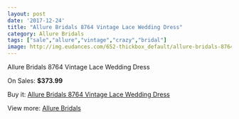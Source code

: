 ```yaml
---
layout: post
date: '2017-12-24'
title: "Allure Bridals 8764 Vintage Lace Wedding Dress"
category: Allure Bridals
tags: ["sale","allure","vintage","crazy","bridal"]
image: http://img.eudances.com/652-thickbox_default/allure-bridals-8764-vintage-lace-wedding-dress.jpg
---
```

Allure Bridals 8764 Vintage Lace Wedding Dress

On Sales: **$373.99**
<a href="https://www.eudances.com/en/allure-bridals/205-allure-bridals-8764-vintage-lace-wedding-dress.html"><amp-img layout="responsive" width="600" height="600" src="//img.eudances.com/652-thickbox_default/allure-bridals-8764-vintage-lace-wedding-dress.jpg" alt="Allure Bridals 8764 Vintage Lace Wedding Dress 0" /></a>
<a href="https://www.eudances.com/en/allure-bridals/205-allure-bridals-8764-vintage-lace-wedding-dress.html"><amp-img layout="responsive" width="600" height="600" src="//img.eudances.com/657-thickbox_default/allure-bridals-8764-vintage-lace-wedding-dress.jpg" alt="Allure Bridals 8764 Vintage Lace Wedding Dress 1" /></a>
<a href="https://www.eudances.com/en/allure-bridals/205-allure-bridals-8764-vintage-lace-wedding-dress.html"><amp-img layout="responsive" width="600" height="600" src="//img.eudances.com/656-thickbox_default/allure-bridals-8764-vintage-lace-wedding-dress.jpg" alt="Allure Bridals 8764 Vintage Lace Wedding Dress 2" /></a>
<a href="https://www.eudances.com/en/allure-bridals/205-allure-bridals-8764-vintage-lace-wedding-dress.html"><amp-img layout="responsive" width="600" height="600" src="//img.eudances.com/655-thickbox_default/allure-bridals-8764-vintage-lace-wedding-dress.jpg" alt="Allure Bridals 8764 Vintage Lace Wedding Dress 3" /></a>
<a href="https://www.eudances.com/en/allure-bridals/205-allure-bridals-8764-vintage-lace-wedding-dress.html"><amp-img layout="responsive" width="600" height="600" src="//img.eudances.com/654-thickbox_default/allure-bridals-8764-vintage-lace-wedding-dress.jpg" alt="Allure Bridals 8764 Vintage Lace Wedding Dress 4" /></a>
<a href="https://www.eudances.com/en/allure-bridals/205-allure-bridals-8764-vintage-lace-wedding-dress.html"><amp-img layout="responsive" width="600" height="600" src="//img.eudances.com/653-thickbox_default/allure-bridals-8764-vintage-lace-wedding-dress.jpg" alt="Allure Bridals 8764 Vintage Lace Wedding Dress 5" /></a>

Buy it: [Allure Bridals 8764 Vintage Lace Wedding Dress](https://www.eudances.com/en/allure-bridals/205-allure-bridals-8764-vintage-lace-wedding-dress.html "Allure Bridals 8764 Vintage Lace Wedding Dress")

View more: [Allure Bridals](https://www.eudances.com/en/2-allure-bridals "Allure Bridals")
